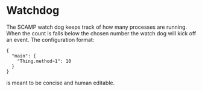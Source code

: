Watchdog
===

The SCAMP watch dog keeps track of how many processes are running. When the count is falls below the chosen number the watch dog will kick off an event. The configuration format:

```
{
  "main": {
    "Thing.method~1": 10
  }
}
```

is meant to be concise and human editable.